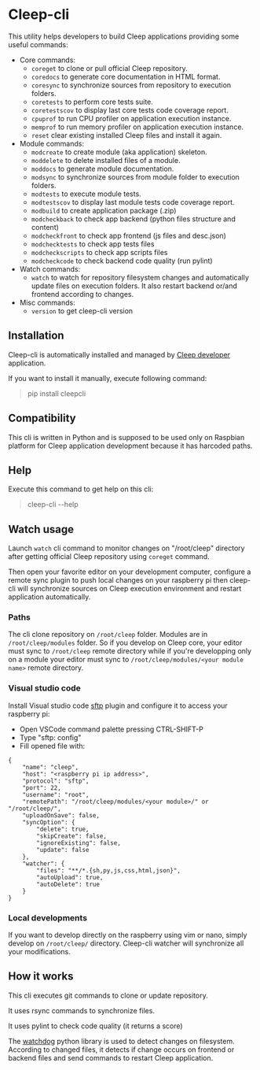 # Cleep-cli

This utility helps developers to build Cleep applications providing some useful commands:
* Core commands:
    * `coreget` to clone or pull official Cleep repository.
    * `coredocs` to generate core documentation in HTML format.
    * `coresync` to synchronize sources from repository to execution folders.
    * `coretests` to perform core tests suite.
    * `coretestscov` to display last core tests code coverage report.
    * `cpuprof` to run CPU profiler on application execution instance.
    * `memprof` to run memory profiler on application execution instance.
    * `reset` clear existing installed Cleep files and install it again.
* Module commands:
    * `modcreate` to create module (aka application) skeleton.
    * `moddelete` to delete installed files of a module.
    * `moddocs` to generate module documentation.
    * `modsync` to synchronize sources from module folder to execution folders.
    * `modtests` to execute module tests.
    * `modtestscov` to display last module tests code coverage report.
    * `modbuild` to create application package (.zip)
    * `modcheckback` to check app backend (python files structure and content)
    * `modcheckfront` to check app frontend (js files and desc.json)
    * `modchecktests` to check app tests files
    * `modcheckscripts` to check app scripts files
    * `modcheckcode` to check backend code quality (run pylint)
* Watch commands:
    * `watch` to watch for repository filesystem changes and automatically update files on execution folders. It also restart backend or/and frontend according to changes.
* Misc commands:
    * `version` to get cleep-cli version

## Installation
Cleep-cli is automatically installed and managed by [Cleep developer](https://github.com/tangb/cleepmod-developer) application.

If you want to install it manually, execute following command:
> pip install cleepcli

## Compatibility
This cli is written in Python and is supposed to be used only on Raspbian platform for Cleep application development because it has harcoded paths.

## Help
Execute this command to get help on this cli:
> cleep-cli --help

## Watch usage
Launch `watch` cli command to monitor changes on "/root/cleep" directory after getting official Cleep repository using `coreget` command.

Then open your favorite editor on your development computer, configure a remote sync plugin to push local changes on your raspberry pi then cleep-cli will synchronize sources on Cleep execution environment and restart application automatically.

### Paths
The cli clone repository on `/root/cleep` folder. Modules are in `/root/cleep/modules` folder.
So if you develop on Cleep core, your editor must sync to `/root/cleep` remote directory while if you're developping only on a module your editor must sync to `/root/cleep/modules/<your module name>` remote directory.

### Visual studio code
Install Visual studio code [sftp](https://marketplace.visualstudio.com/items?itemName=Natizyskunk.sftp) plugin and configure it to access your raspberry pi:
* Open VSCode command palette pressing CTRL-SHIFT-P
* Type "sftp: config"
* Fill opened file with:

```
{
    "name": "cleep",
    "host": "<raspberry pi ip address>",
    "protocol": "sftp",
    "port": 22,
    "username": "root",
    "remotePath": "/root/cleep/modules/<your module>/" or "/root/cleep/",
    "uploadOnSave": false,
    "syncOption": {
        "delete": true,
        "skipCreate": false,
        "ignoreExisting": false,
        "update": false
    },
    "watcher": {
        "files": "**/*.{sh,py,js,css,html,json}",
        "autoUpload": true,
        "autoDelete": true
    }
}
```

### Local developments
If you want to develop directly on the raspberry using vim or nano, simply develop on `/root/cleep/` directory. Cleep-cli watcher will synchronize all your modifications.

## How it works
This cli executes git commands to clone or update repository.

It uses rsync commands to synchronize files.

It uses pylint to check code quality (it returns a score)

The [watchdog](https://pypi.org/project/watchdog/) python library is used to detect changes on filesystem. According to changed files, it detects if change occurs on frontend or backend files and send commands to restart Cleep application.

